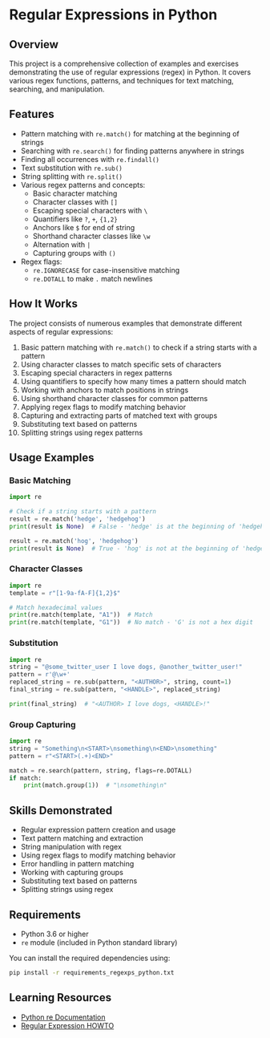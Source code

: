 # Regular Expressions in Python

## Overview
This project is a comprehensive collection of examples and exercises demonstrating the use of regular expressions (regex) in Python. It covers various regex functions, patterns, and techniques for text matching, searching, and manipulation.

## Features
- Pattern matching with `re.match()` for matching at the beginning of strings
- Searching with `re.search()` for finding patterns anywhere in strings
- Finding all occurrences with `re.findall()`
- Text substitution with `re.sub()`
- String splitting with `re.split()`
- Various regex patterns and concepts:
  - Basic character matching
  - Character classes with `[]`
  - Escaping special characters with `\`
  - Quantifiers like `?`, `+`, `{1,2}`
  - Anchors like `$` for end of string
  - Shorthand character classes like `\w`
  - Alternation with `|`
  - Capturing groups with `()`
- Regex flags:
  - `re.IGNORECASE` for case-insensitive matching
  - `re.DOTALL` to make `.` match newlines

## How It Works
The project consists of numerous examples that demonstrate different aspects of regular expressions:

1. Basic pattern matching with `re.match()` to check if a string starts with a pattern
2. Using character classes to match specific sets of characters
3. Escaping special characters in regex patterns
4. Using quantifiers to specify how many times a pattern should match
5. Working with anchors to match positions in strings
6. Using shorthand character classes for common patterns
7. Applying regex flags to modify matching behavior
8. Capturing and extracting parts of matched text with groups
9. Substituting text based on patterns
10. Splitting strings using regex patterns

## Usage Examples

### Basic Matching
```python
import re

# Check if a string starts with a pattern
result = re.match('hedge', 'hedgehog')
print(result is None)  # False - 'hedge' is at the beginning of 'hedgehog'

result = re.match('hog', 'hedgehog')
print(result is None)  # True - 'hog' is not at the beginning of 'hedgehog'
```

### Character Classes
```python
import re
template = r"[1-9a-fA-F]{1,2}$"

# Match hexadecimal values
print(re.match(template, "A1"))  # Match
print(re.match(template, "G1"))  # No match - 'G' is not a hex digit
```

### Substitution
```python
import re
string = "@some_twitter_user I love dogs, @another_twitter_user!"
pattern = r'@\w+'
replaced_string = re.sub(pattern, "<AUTHOR>", string, count=1)
final_string = re.sub(pattern, "<HANDLE>", replaced_string)

print(final_string)  # "<AUTHOR> I love dogs, <HANDLE>!"
```

### Group Capturing
```python
import re
string = "Something\n<START>\nsomething\n<END>\nsomething"
pattern = r"<START>(.+)<END>"

match = re.search(pattern, string, flags=re.DOTALL)
if match:
    print(match.group(1))  # "\nsomething\n"
```

## Skills Demonstrated
- Regular expression pattern creation and usage
- Text pattern matching and extraction
- String manipulation with regex
- Using regex flags to modify matching behavior
- Error handling in pattern matching
- Working with capturing groups
- Substituting text based on patterns
- Splitting strings using regex

## Requirements
- Python 3.6 or higher
- `re` module (included in Python standard library)

You can install the required dependencies using:
```bash
pip install -r requirements_regexps_python.txt
```

## Learning Resources
- [Python re Documentation](https://docs.python.org/3/library/re.html)
- [Regular Expression HOWTO](https://docs.python.org/3/howto/regex.html)